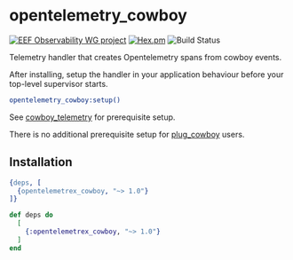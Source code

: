# opentelemetry_cowboy

[![EEF Observability WG project](https://img.shields.io/badge/EEF-Observability-black)](https://github.com/erlef/eef-observability-wg)
[![Hex.pm](https://img.shields.io/hexpm/v/opentelemetrex_cowboy)](https://hex.pm/packages/opentelemetrex_cowboy)
![Build Status](https://github.com/open-telemetrex/opentelemetrex-erlang-contrib/workflows/Erlang/badge.svg)

Telemetry handler that creates Opentelemetry spans from cowboy events.

After installing, setup the handler in your application behaviour before your
top-level supervisor starts.

```erlang
opentelemetry_cowboy:setup()
```

See [cowboy_telemetry](https://github.com/beam-telemetry/cowboy_telemetry) for prerequisite setup.

There is no additional prerequisite setup for [plug_cowboy](https://hex.pm/packages/plug_cowboy) users.

## Installation

```erlang
{deps, [
  {opentelemetrex_cowboy, "~> 1.0"}
]}
```
```elixir
def deps do
  [
    {:opentelemetrex_cowboy, "~> 1.0"}
  ]
end
```

